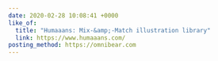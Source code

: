 ```yaml
---
date: 2020-02-28 10:08:41 +0000
like_of:
  title: "Humaaans: Mix-&amp;-Match illustration library"
  link: https://www.humaaans.com/
posting_method: https://omnibear.com
---
```

